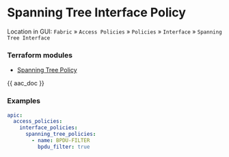 # Spanning Tree Interface Policy

Location in GUI:
`Fabric` » `Access Policies` » `Policies` » `Interface` » `Spanning Tree Interface`

### Terraform modules

* [Spanning Tree Policy](https://registry.terraform.io/modules/netascode/spanning-tree-policy/aci/latest)

{{ aac_doc }}

### Examples

```yaml
apic:
  access_policies:
    interface_policies:
      spanning_tree_policies:
        - name: BPDU-FILTER
          bpdu_filter: true
```
